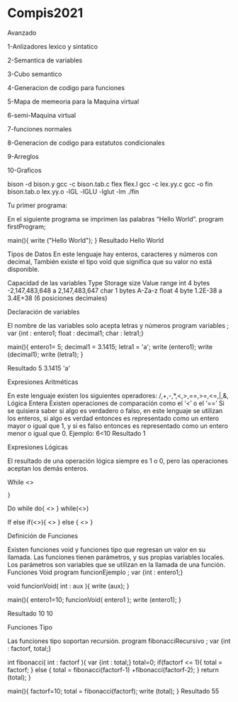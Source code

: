 # Compis2021


Avanzado

1-Anlizadores lexico y sintatico

2-Semantica de variables

3-Cubo semantico

4-Generacion de codigo para funciones

5-Mapa de memeoria para la Maquina virtual

6-semi-Maquina virtual

7-funciones normales

8-Generacion de codigo para estatutos condicionales

9-Arreglos

10-Graficos



bison -d bison.y
gcc -c bison.tab.c
flex flex.l
gcc -c lex.yy.c
gcc -o fin bison.tab.o lex.yy.o -lGL -lGLU -lglut -lm
./fin


Tu primer programa:

En el siguiente programa se imprimen las palabras “Hello World”.
program firstProgram; 

main(){
    write ("Hello World");
}
Resultado
Hello World



Tipos de Datos
En este lenguaje hay enteros, caracteres y números con decimal, 
También existe el tipo void que significa que su valor no está disponible.

Capacidad de las variables
Type			Storage size	Value range
int 	4 bytes	-2,147,483,648 a 2,147,483,647
char	1 bytes	A-Za-z
float	4 byte	1.2E-38 a 3.4E+38 (6 posiciones decimales)



Declaración de variables

El nombre de las variables solo acepta letras y números
program variables ; 
var {int : entero1; float : decimal1; char : letra1;} 

main(){
    entero1= 5;
    decimal1 = 3.1415;
    letra1 = 'a';
    write (entero1);
    write (decimal1);
    write (letra1);
}

Resultado
5
3.1415
'a'



Expresiones Aritméticas 

En este lenguaje existen los siguientes operadores:
/,+,-,*,<,>,==,>=,<=,|,&,
Lógica Entera
Existen operaciones de comparación como el ‘<’ o el ‘==’
Si se quisiera saber si algo es verdadero o falso, en este lenguaje se utilizan los enteros, si algo es verdad entonces es representado como un entero mayor o igual que 1, y si es falso entonces es representado como un entero menor o igual que 0.
Ejemplo:
6<10
Resultado
1



Expresiones Lógicas 

El resultado de una operación lógica siempre es 1 o 0, pero las operaciones aceptan los demás enteros.

While
        <<estatuto>>

    }

Do while
do{
        <<estatuto>>
}
while(<<exp>>)

If else
if(<<exp>>){
        <<estatuto>>
    }
    else {
        <<estatuto>>
    }




Definición de Funciones

Existen funciones void y funciones tipo que regresan un valor en su llamada.
Las funciones tienen parámetros, y sus propias variables locales. Los parámetros son variables que se utilizan en la llamada de una función.
Funciones Void
program funcionEjemplo ; 
var {int : entero1;} 

void funcionVoid( int : aux ){
    write (aux);
}

main(){
    entero1=10;
    funcionVoid( entero1 );
    write (entero1);
}

Resultado
10
10



Funciones Tipo

Las funciones tipo soportan recursión. 
program fibonacciRecursivo ; 
var {int : factorf, total;} 

int fibonacci( int : factorf ){
    var {int : total;}
    total=0;
    if(factorf <= 1){
        total = factorf;
    }
    else {
        total = fibonacci(factorf-1) +fibonacci(factorf-2);
    }
    return (total);
}

main(){
    factorf=10;
    total = fibonacci(factorf);
    write (total);
}
Resultado
55


